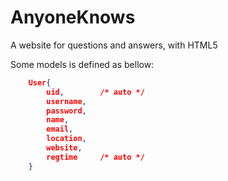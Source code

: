 AnyoneKnows
===========

A website for questions and answers, with HTML5

Some models is defined as bellow:

``` JSON
	User{
		uid,		/* auto */
		username,
		password,
		name,
		email,
		location,
		website,
		regtime		/* auto */
	}

```